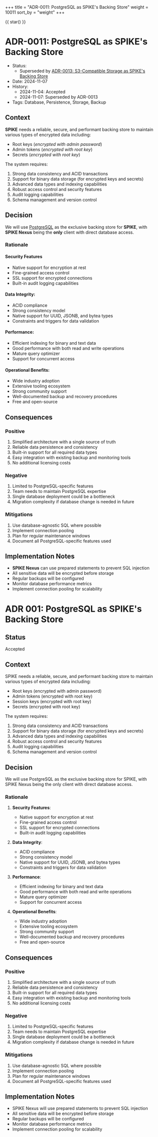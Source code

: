 +++
title = "ADR-0011: PostgreSQL as SPIKE's Backing Store"
weight = 10011
sort_by = "weight"
+++

{{ star() }}

# ADR-0011: PostgreSQL as SPIKE's Backing Store

- Status:
   - Superseded by [ADR-0013: S3-Compatible Storage as SPIKE's Backing Store](adrs/adr-0013.md)
- Date: 2024-11-07
- History:
   - 2024-11-04: Accepted
   - 2024-11-07: Superseded by ADR-0013
- Tags: Database, Persistence, Storage, Backup

## Context

**SPIKE** needs a reliable, secure, and performant backing store to maintain 
various types of encrypted data including:

- Root keys (*encrypted with admin password*)
- Admin tokens (*encrypted with root key*)
- Secrets (*encrypted with root key*)

The system requires:
1. Strong data consistency and ACID transactions
2. Support for binary data storage (for encrypted keys and secrets)
3. Advanced data types and indexing capabilities
4. Robust access control and security features
5. Audit logging capabilities
6. Schema management and version control

## Decision

We will use [PostgreSQL][postgres] as the exclusive backing store for **SPIKE**, 
with **SPIKE Nexus** being the **only** client with direct database access.

[postgres]: https://www.postgresql.org/

### Rationale

#### **Security Features**
- Native support for encryption at rest
- Fine-grained access control
- SSL support for encrypted connections
- Built-in audit logging capabilities

#### **Data Integrity**:
- ACID compliance
- Strong consistency model
- Native support for UUID, JSONB, and bytea types
- Constraints and triggers for data validation

#### **Performance**:
- Efficient indexing for binary and text data
- Good performance with both read and write operations
- Mature query optimizer
- Support for concurrent access

#### **Operational Benefits**:
- Wide industry adoption
- Extensive tooling ecosystem
- Strong community support
- Well-documented backup and recovery procedures
- Free and open-source

## Consequences

### Positive
1. Simplified architecture with a single source of truth
2. Reliable data persistence and consistency
3. Built-in support for all required data types
4. Easy integration with existing backup and monitoring tools
5. No additional licensing costs

### Negative
1. Limited to PostgreSQL-specific features
2. Team needs to maintain PostgreSQL expertise
3. Single database deployment could be a bottleneck
4. Migration complexity if database change is needed in future

### Mitigations
1. Use database-agnostic SQL where possible
2. Implement connection pooling
3. Plan for regular maintenance windows
4. Document all PostgreSQL-specific features used

## Implementation Notes
- **SPIKE Nexus** can use prepared statements to prevent SQL injection
- All sensitive data will be encrypted before storage
- Regular backups will be configured
- Monitor database performance metrics
- Implement connection pooling for scalability




# ADR 001: PostgreSQL as SPIKE's Backing Store

## Status
Accepted

## Context
SPIKE needs a reliable, secure, and performant backing store to maintain various types of encrypted data including:
- Root keys (encrypted with admin password)
- Admin tokens (encrypted with root key)
- Session keys (encrypted with root key)
- Secrets (encrypted with root key)

The system requires:
1. Strong data consistency and ACID transactions
2. Support for binary data storage (for encrypted keys and secrets)
3. Advanced data types and indexing capabilities
4. Robust access control and security features
5. Audit logging capabilities
6. Schema management and version control

## Decision
We will use PostgreSQL as the exclusive backing store for SPIKE, with SPIKE Nexus being the only client with direct database access.

### Rationale
1. **Security Features**:
    - Native support for encryption at rest
    - Fine-grained access control
    - SSL support for encrypted connections
    - Built-in audit logging capabilities

2. **Data Integrity**:
    - ACID compliance
    - Strong consistency model
    - Native support for UUID, JSONB, and bytea types
    - Constraints and triggers for data validation

3. **Performance**:
    - Efficient indexing for binary and text data
    - Good performance with both read and write operations
    - Mature query optimizer
    - Support for concurrent access

4. **Operational Benefits**:
    - Wide industry adoption
    - Extensive tooling ecosystem
    - Strong community support
    - Well-documented backup and recovery procedures
    - Free and open-source

## Consequences

### Positive
1. Simplified architecture with a single source of truth
2. Reliable data persistence and consistency
3. Built-in support for all required data types
4. Easy integration with existing backup and monitoring tools
5. No additional licensing costs

### Negative
1. Limited to PostgreSQL-specific features
2. Team needs to maintain PostgreSQL expertise
3. Single database deployment could be a bottleneck
4. Migration complexity if database change is needed in future

### Mitigations
1. Use database-agnostic SQL where possible
2. Implement connection pooling
3. Plan for regular maintenance windows
4. Document all PostgreSQL-specific features used

## Implementation Notes
- SPIKE Nexus will use prepared statements to prevent SQL injection
- All sensitive data will be encrypted before storage
- Regular backups will be configured
- Monitor database performance metrics
- Implement connection pooling for scalability

